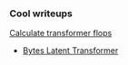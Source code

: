 ### Cool writeups


[Calculate transformer flops](https://www.adamcasson.com/posts/transformer-flops)

- [Bytes Latent Transformer](https://arxiv.org/pdf/2412.09871v1)
